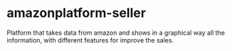 # amazonplatform-seller
Platform that takes data from amazon and shows in a graphical way all the information, with different features for improve the sales.
